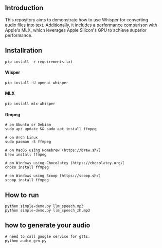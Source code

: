 ## Introduction
This repository aims to demonstrate how to use Whisper for converting audio files into text. Additionally, it includes a performance comparison with Apple's MLX, which leverages Apple Silicon's GPU to achieve superior performance.


## Installration
```
pip install -r requirements.txt
```

#### Wisper
```
pip install -U openai-whisper
```

#### MLX
```
pip install mlx-whisper
```


#### ffmpeg
```
# on Ubuntu or Debian
sudo apt update && sudo apt install ffmpeg

# on Arch Linux
sudo pacman -S ffmpeg

# on MacOS using Homebrew (https://brew.sh/)
brew install ffmpeg

# on Windows using Chocolatey (https://chocolatey.org/)
choco install ffmpeg

# on Windows using Scoop (https://scoop.sh/)
scoop install ffmpeg
```


## How to run
```
python simple-demo.py llm_speech.mp3
python simple-demo.py llm_speech_zh.mp3
```


## how to generate your audio
```
# need to call google service for gtts.
python audio_gen.py
```
